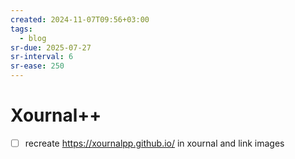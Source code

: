 ```yaml
---
created: 2024-11-07T09:56+03:00
tags:
  - blog
sr-due: 2025-07-27
sr-interval: 6
sr-ease: 250
---
```


# Xournal++

- [ ] recreate https://xournalpp.github.io/ in xournal and link images
